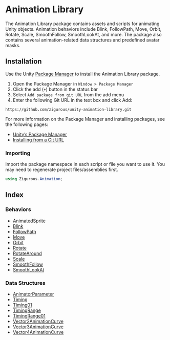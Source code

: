 # Animation Library

The Animation Library package contains assets and scripts for animating Unity objects. Animation behaviors include Blink, FollowPath, Move, Orbit, Rotate, Scale, SmoothFollow, SmoothLookAt, and more. The package also contains several animation-related data structures and predefined avatar masks.

## Installation

Use the Unity [Package Manager](https://docs.unity3d.com/Manual/upm-ui.html) to install the Animation Library package.

1. Open the Package Manager in `Window > Package Manager`
2. Click the add (`+`) button in the status bar
3. Select `Add package from git URL` from the add menu
4. Enter the following Git URL in the text box and click Add:

```http
https://github.com/zigurous/unity-animation-library.git
```

For more information on the Package Manager and installing packages, see the following pages:

- [Unity’s Package Manager](https://docs.unity3d.com/Manual/Packages.html)
- [Installing from a Git URL](https://docs.unity3d.com/Manual/upm-ui-giturl.html)

### Importing

Import the package namespace in each script or file you want to use it. You may need to regenerate project files/assemblies first.

```csharp
using Zigurous.Animation;
```

## Index

### Behaviors

- [AnimatedSprite](https://docs.zigurous.com/com.zigurous.animation/api/Zigurous.Animation.AnimatedSprite.html)
- [Blink](https://docs.zigurous.com/com.zigurous.animation/api/Zigurous.Animation.Blink.html)
- [FollowPath](https://docs.zigurous.com/com.zigurous.animation/api/Zigurous.Animation.FollowPath.html)
- [Move](https://docs.zigurous.com/com.zigurous.animation/api/Zigurous.Animation.Move.html)
- [Orbit](https://docs.zigurous.com/com.zigurous.animation/api/Zigurous.Animation.Orbit.html)
- [Rotate](https://docs.zigurous.com/com.zigurous.animation/api/Zigurous.Animation.Rotate.html)
- [RotateAround](https://docs.zigurous.com/com.zigurous.animation/api/Zigurous.Animation.RotateAround.html)
- [Scale](https://docs.zigurous.com/com.zigurous.animation/api/Zigurous.Animation.Scale.html)
- [SmoothFollow](https://docs.zigurous.com/com.zigurous.animation/api/Zigurous.Animation.SmoothFollow.html)
- [SmoothLookAt](https://docs.zigurous.com/com.zigurous.animation/api/Zigurous.Animation.SmoothLookAt.html)

### Data Structures

- [AnimatorParameter](https://docs.zigurous.com/com.zigurous.animation/api/Zigurous.Animation.AnimatorParameter.html)
- [Timing](https://docs.zigurous.com/com.zigurous.animation/api/Zigurous.Animation.Timing.html)
- [Timing01](https://docs.zigurous.com/com.zigurous.animation/api/Zigurous.Animation.Timing01.html)
- [TimingRange](https://docs.zigurous.com/com.zigurous.animation/api/Zigurous.Animation.TimingRange.html)
- [TimingRange01](https://docs.zigurous.com/com.zigurous.animation/api/Zigurous.Animation.TimingRange01.html)
- [Vector2AnimationCurve](https://docs.zigurous.com/com.zigurous.animation/api/Zigurous.Animation.Vector2AnimationCurve.html)
- [Vector3AnimationCurve](https://docs.zigurous.com/com.zigurous.animation/api/Zigurous.Animation.Vector3AnimationCurve.html)
- [Vector4AnimationCurve](https://docs.zigurous.com/com.zigurous.animation/api/Zigurous.Animation.Vector4AnimationCurve.html)
